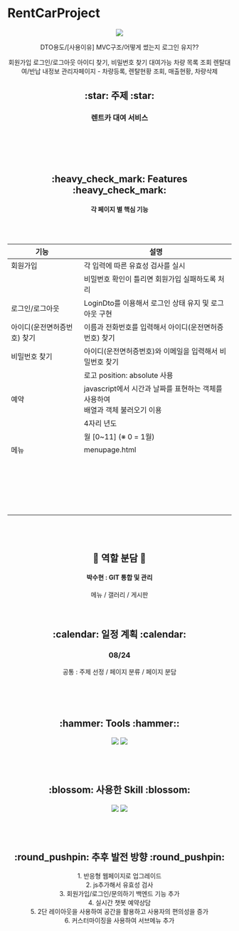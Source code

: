 # RentCarProject

<div align=center>
  <img src="https://capsule-render.vercel.app/api?type=waving&color=EE6983&height=200&section=header&text=RentCar&fontSize=90&fontColor=FFF5E4" />


DTO용도/[사용이유]
MVC구조/어떻게 썼는지
로그인 유지?? 


회원가입
로그인/로그아웃
아이디 찾기, 비밀번호 찾기
대여가능 차량 목록 조회
렌탈대여/반납
내정보
관리자페이지 - 차량등록, 렌탈현황 조회, 매출현황, 차량삭제

  <h2> :star: 주제 :star: </h2>
  <h3> 렌트카 대여 서비스 </h3><br><br> 

</div>
<br> <br>


<div align=center>
  <h2> :heavy_check_mark: Features :heavy_check_mark: </h2>
  <h4> 각 페이지 별 핵심 기능 </h4> <br><br>
  
  기능 &nbsp;| 설명
  --- |---
  회원가입| 각 입력에 따른 유효성 검사를 실시
  &nbsp;| 비밀번호 확인이 틀리면 회원가입 실패하도록 처리
  로그인/로그아웃| LoginDto를 이용해서 로그인 상태 유지 및 로그아웃 구현
  아이디(운전면허증번호) 찾기| 이름과 전화번호를 입력해서 아이디(운전면허증번호) 찾기
  비밀번호 찾기| 아이디(운전면허증번호)와 이메일을 입력해서 비밀번호 찾기
  &nbsp;| 로고 position: absolute 사용
  예약| javascript에서 시간과 날짜를 표현하는 객체를 사용하여 <br>배열과 객체 불러오기 이용
  &nbsp;| 4자리 년도
  &nbsp;| 월 [0~11] (※ 0 = 1월)
  메뉴| menupage.html|  flex | menu_content 하위요소 가로배치
  &nbsp;|&nbsp; |  justify-content | 하위요소 정렬 (가운데 일정하게 공간 만들어줌)
  &nbsp;|&nbsp; |  flex | 메뉴 리스트 가로배치
  &nbsp;|&nbsp; |  border | 글자 밑에 border 넣어서 밑줄 표현
  &nbsp;|&nbsp; |  outline, outline-offset | 메뉴판에 outline 과 outline-offset 사용한 경계선 넣어 넓어 보이게 표현
  &nbsp;|&nbsp; |  padding | 각 li에 padding 줘서 간격 부여
  
  
  <br><br><h2> :raised_hands: 역할 분담 :raised_hands: </h2>
  <h4> 박수현 : GIT 통합 및 관리 </h4>
  메뉴 / 갤러리 / 게시판
   <br><br><br>
  
  <h2> :calendar: 일정 계획 :calendar: </h2>
  <h3> 08/24 </h3>
   공통 : 주제 선정 / 페이지 분류 / 페이지 분담 <br> <br> 
   
<br><br>

  <h2> :hammer: Tools :hammer:: </h2>
  <h4> <img src="https://img.shields.io/badge/IntelliJ-2C2255?style=flat-square&logo=IntelliJ&logoColor=white"/> <img src="https://img.shields.io/badge/git-24292F?style=flat-square&logo=github&logoColor=white"/> </h4> <br><br>
  
  <h2> :blossom: 사용한 Skill :blossom: </h2>
  <h4> <img src="https://img.shields.io/badge/JAVA-007396?style=flat-square&logo=java&logoColor=white"/> <img src="https://img.shields.io/badge/MySQL-4479a1?style=flat-square&logo=mysql&logoColor=white"/> </h4> <br><br>
  
  <h2> :round_pushpin: 추후 발전 방향 :round_pushpin: </h2>
  1. 반응형 웹페이지로 업그레이드<br>
  2. js추가해서 유효성 검사<br>
  3. 회원가입/로그인/문의하기 백엔드 기능 추가<br>
  4. 실시간 챗봇 예약상담<br>
  5. 2단 레이아웃을 사용하여 공간을 활용하고 사용자의 편의성을 증가<br>
  6. 커스터마이징을 사용하여 서브메뉴 추가<br>
</div>
